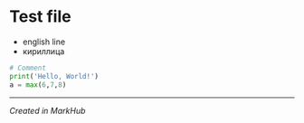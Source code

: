 # Test file

- english line
- кириллица

```python
# Comment
print('Hello, World!')
a = max(6,7,8)
```

---

*Created in MarkHub*